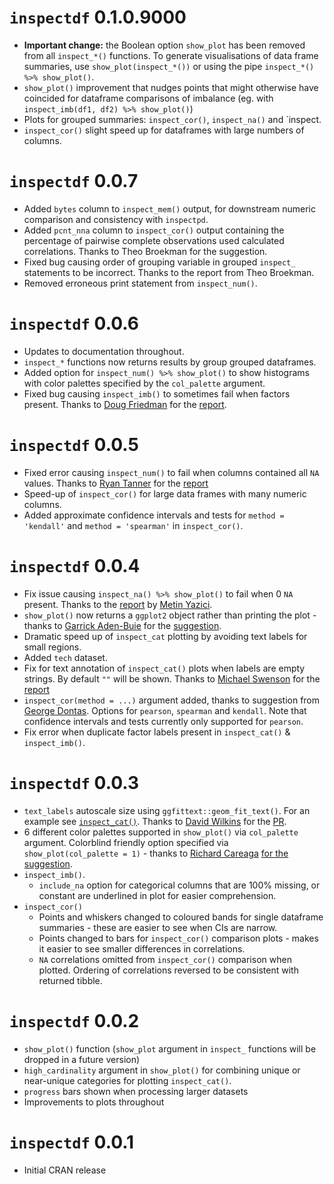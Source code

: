 
# `inspectdf` 0.1.0.9000

  - **Important change:** the Boolean option `show_plot` has been
    removed from all `inspect_*()` functions. To generate visualisations
    of data frame summaries, use `show_plot(inspect_*())` or using the
    pipe `inspect_*() %>% show_plot()`.
  - `show_plot()` improvement that nudges points that might otherwise
    have coincided for dataframe comparisons of imbalance (eg. with
    `inspect_imb(df1, df2) %>% show_plot()`)  
  - Plots for grouped summaries: `inspect_cor()`, `inspect_na()` and
    \`inspect.
  - `inspect_cor()` slight speed up for dataframes with large numbers of
    columns.

# `inspectdf` 0.0.7

  - Added `bytes` column to `inspect_mem()` output, for downstream
    numeric comparison and consistency with `inspectpd`.
  - Added `pcnt_nna` column to `inspect_cor()` output containing the
    percentage of pairwise complete observations used calculated
    correlations. Thanks to Theo Broekman for the suggestion.
  - Fixed bug causing order of grouping variable in grouped `inspect_`
    statements to be incorrect. Thanks to the report from Theo Broekman.
  - Removed erroneous print statement from `inspect_num()`.

# `inspectdf` 0.0.6

  - Updates to documentation throughout.
  - `inspect_*` functions now returns results by group grouped
    dataframes.
  - Added option for `inspect_num() %>% show_plot()` to show histograms
    with color palettes specified by the `col_palette` argument.
  - Fixed bug causing `inspect_imb()` to sometimes fail when factors
    present. Thanks to [Doug Friedman](https://github.com/doug-friedman)
    for the
    [report](https://github.com/alastairrushworth/inspectdf/issues/19).

# `inspectdf` 0.0.5

  - Fixed error causing `inspect_num()` to fail when columns contained
    all `NA` values. Thanks to [Ryan
    Tanner](https://github.com/ryanatanner) for the
    [report](https://github.com/alastairrushworth/inspectdf/issues/18)
  - Speed-up of `inspect_cor()` for large data frames with many numeric
    columns.
  - Added approximate confidence intervals and tests for `method =
    'kendall'` and `method = 'spearman'` in `inspect_cor()`.

# `inspectdf` 0.0.4

  - Fix issue causing `inspect_na() %>% show_plot()` to fail when 0 `NA`
    present. Thanks to the
    [report](https://github.com/alastairrushworth/inspectdf/issues/13)
    by [Metin Yazici](https://github.com/strboul).
  - `show_plot()` now returns a `ggplot2` object rather than printing
    the plot - thanks to [Garrick
    Aden-Buie](https://github.com/gadenbuie) for the
    [suggestion](https://github.com/alastairrushworth/inspectdf/issues/14).
  - Dramatic speed up of `inspect_cat` plotting by avoiding text labels
    for small regions.
  - Added `tech` dataset.
  - Fix for text annotation of `inspect_cat()` plots when labels are
    empty strings. By default `""` will be shown. Thanks to [Michael
    Swenson](https://github.com/mwswenson) for the
    [report](https://github.com/alastairrushworth/inspectdf/issues/12)
  - `inspect_cor(method = ...)` argument added, thanks to suggestion
    from [George Dontas](https://github.com/gd047). Options for
    `pearson`, `spearman` and `kendall`. Note that confidence intervals
    and tests currently only supported for `pearson`.
  - Fix error when duplicate factor labels present in `inspect_cat()` &
    `inspect_imb()`.

# `inspectdf` 0.0.3

  - `text_labels` autoscale size using `ggfittext::geom_fit_text()`. For
    an example see
    [`inspect_cat()`](https://github.com/alastairrushworth/inspectdf#categorical-levels).
    Thanks to [David Wilkins](https://github.com/wilkox) for the
    [PR](https://github.com/alastairrushworth/inspectdf/pull/9).
  - 6 different color palettes supported in `show_plot()` via
    `col_palette` argument. Colorblind friendly option specified via
    `show_plot(col_palette = 1)` - thanks to [Richard
    Careaga](https://github.com/technocrat) [for the
    suggestion](https://github.com/alastairrushworth/inspectdf/pull/3).
  - `inspect_imb()`.
      - `include_na` option for categorical columns that are 100%
        missing, or constant are underlined in plot for easier
        comprehension.
  - `inspect_cor()`
      - Points and whiskers changed to coloured bands for single
        dataframe summaries - these are easier to see when CIs are
        narrow.  
      - Points changed to bars for `inspect_cor()` comparison plots -
        makes it easier to see smaller differences in correlations.  
      - `NA` correlations omitted from `inspect_cor()` comparison when
        plotted. Ordering of correlations reversed to be consistent with
        returned tibble.

# `inspectdf` 0.0.2

  - `show_plot()` function (`show_plot` argument in `inspect_` functions
    will be dropped in a future version)
  - `high_cardinality` argument in `show_plot()` for combining unique or
    near-unique categories for plotting `inspect_cat()`.
  - `progress` bars shown when processing larger datasets
  - Improvements to plots throughout

# `inspectdf` 0.0.1

  - Initial CRAN release

